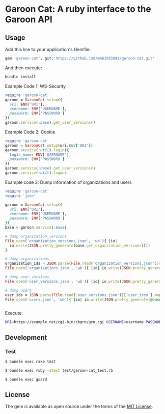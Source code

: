 # Garoon Cat: A ruby interface to the Garoon API

## Usage

Add this line to your application's Gemfile:

```ruby
gem 'garoon-cat', git:'https://github.com/mh61503891/garoon-cat.git'
```

And then execute:

```bash
bundle install
```

Example Code 1: WS-Security

```ruby
require 'garoon-cat'
garoon = GaroonCat.setup({
  uri: ENV['URI'],
  username: ENV['USERNAME'],
  password: ENV['PASSWORD']
})
garoon.service(:base).get_user_versions()
```

Example Code 2: Cookie

```ruby
require 'garoon-cat'
garoon = GaroonCat.setup(uri:ENV['URI'])
garoon.service(:util).login({
  login_name: ENV['USERNAME'],
  password: ENV['PASSWORD']
})
garoon.service(:base).get_user_versions()
garoon.service(:util).logout
```

Example code 3: Dump information of organizations and users

```ruby
require 'garoon-cat'
require 'json'

garoon = GaroonCat.setup({
  uri: ENV['URI'],
  username: ENV['USERNAME'],
  password: ENV['PASSWORD']
})
base = garoon.service(:base)

# dump organization_versions
File.open('organization_versions.json', 'wb'){ |io| 
  io.write(JSON.pretty_generate(base.get_organization_versions()))
}

# dump organizations
organization_ids = JSON.parse(File.read('organization_versions.json'))['organization_item'].map{ |e| e['id'] }
File.open('organizations.json', 'wb'){ |io| io.write(JSON.pretty_generate(@base.get_organizations_by_id(organization_id:organization_ids))) }

# dump user_versions
File.open('user_versions.json', 'wb'){ |io| io.write(JSON.pretty_generate(@base.get_user_versions())) }

# dump users
user_ids = JSON.parse(File.read('user_versions.json'))['user_item'].map{ |e| e['id'] }
File.open('users.json', 'wb'){ |io| io.write(JSON.pretty_generate(@base.get_users_by_id(user_id:user_ids))) }



```


Execute:

```bash
URI=https://example.net/cgi-bin/cbgrn/grn.cgi USERNAME=username PASSWORD=password bundle exec ruby scripts.rb
```


## Development

### Test

```bash
$ bundle exec rake test
```

```bash
$ bundle exec ruby -Itest test/garoon-cat_test.rb
```

```bash
$ bundle exec guard
```


## License

The gem is available as open source under the terms of the [MIT License](http://opensource.org/licenses/MIT).
